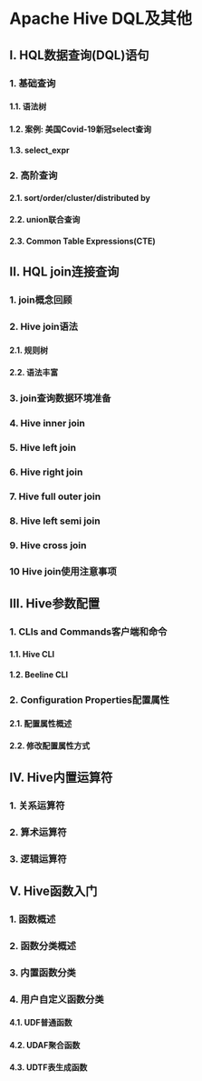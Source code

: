 # Apache Hive DQL及其他

## I. HQL数据查询(DQL)语句

### 1. 基础查询

#### 1.1. 语法树



#### 1.2. 案例: 美国Covid-19新冠select查询



#### 1.3. select_expr



### 2. 高阶查询

#### 2.1. sort/order/cluster/distributed by



#### 2.2. union联合查询



#### 2.3. Common Table Expressions(CTE)



## II. HQL join连接查询

### 1. join概念回顾



### 2. Hive join语法

#### 2.1. 规则树



#### 2.2. 语法丰富



### 3. join查询数据环境准备



### 4. Hive inner join



### 5. Hive left join



### 6. Hive right join



### 7. Hive full outer join



### 8. Hive left semi join



### 9. Hive cross join



### 10 Hive join使用注意事项



## III. Hive参数配置

### 1. CLIs and Commands客户端和命令

#### 1.1. Hive CLI



#### 1.2. Beeline CLI



### 2. Configuration Properties配置属性

#### 2.1. 配置属性概述



#### 2.2. 修改配置属性方式



## IV. Hive内置运算符

### 1. 关系运算符



### 2. 算术运算符



### 3. 逻辑运算符



## V. Hive函数入门

### 1. 函数概述



### 2. 函数分类概述



### 3. 内置函数分类



### 4. 用户自定义函数分类

#### 4.1. UDF普通函数



#### 4.2. UDAF聚合函数



#### 4.3. UDTF表生成函数

